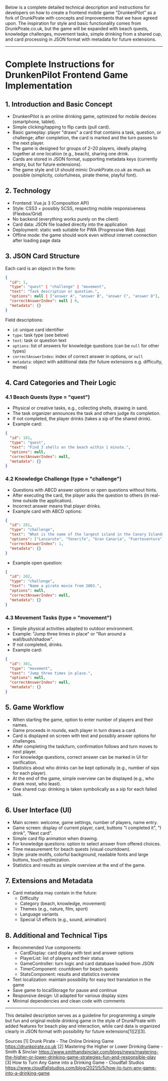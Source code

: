 Below is a complete detailed technical description and instructions for developers on how to create a frontend mobile game "DrunkenPilot" as a fork of DrunkPirate with concepts and improvements that we have agreed upon. The inspiration for style and basic functionality comes from DrunkPirate.co.uk, but the game will be expanded with beach quests, knowledge challenges, movement tasks, simple drinking from a shared cup, and card processing in JSON format with metadata for future extensions.

***

# Complete Instructions for DrunkenPilot Frontend Game Implementation

## 1. Introduction and Basic Concept
- DrunkenPilot is an online drinking game, optimized for mobile devices (smartphone, tablet).
- Simple clicking/tapping to flip cards (pull card).
- Basic gameplay: player "draws" a card that contains a task, question, or challenge; after completion, the card is marked and the turn passes to the next player.
- The game is designed for groups of 2–20 players, ideally playing together at one location (e.g., beach), sharing one drink.
- Cards are stored in JSON format, supporting metadata keys (currently empty, but for future extensions).
- The game style and UI should mimic DrunkPirate.co.uk as much as possible (simplicity, colorfulness, pirate theme, playful font).

## 2. Technology
- Frontend: Vue.js 3 (Composition API)
- Style: CSS3 + possibly SCSS, respecting mobile responsiveness (Flexbox/Grid)
- No backend (everything works purely on the client)
- Card data: JSON file loaded directly into the application
- Deployment: static web suitable for PWA (Progressive Web App)
- Offline mode: the game should work even without internet connection after loading page data

## 3. JSON Card Structure

Each card is an object in the form:

```json
{
  "id": 1,
  "type": "quest" | "challenge" | "movement",
  "text": "Task description or question.",
  "options": null | ["answer A", "answer B", "answer C", "answer D"],
  "correctAnswerIndex": null | 0,
  "metadata": {}
}
```

Field descriptions:
- `id`: unique card identifier
- `type`: task type (see below)
- `text`: task or question text
- `options`: list of answers for knowledge questions (can be `null` for other types)
- `correctAnswerIndex`: index of correct answer in options, or `null`
- `metadata`: object with additional data (for future extensions e.g. difficulty, theme)

## 4. Card Categories and Their Logic

### 4.1 Beach Quests (type = "quest")
- Physical or creative tasks, e.g., collecting shells, drawing in sand.
- The task organizer announces the task and others judge its completion.
- If not completed, the player drinks (takes a sip of the shared drink).
- Example card:  
```json
{
  "id": 101,
  "type": "quest",
  "text": "Find 3 shells on the beach within 1 minute.",
  "options": null,
  "correctAnswerIndex": null,
  "metadata": {}
}
```

### 4.2 Knowledge Challenge (type = "challenge")
- Questions with ABCD answer options or open questions without hints.
- After executing the card, the player asks the question to others (in real-time outside the application).
- Incorrect answer means that player drinks.
- Example card with ABCD options:  
```json
{
  "id": 201,
  "type": "challenge",
  "text": "What is the name of the largest island in the Canary Islands?",
  "options": ["Lanzarote", "Tenerife", "Gran Canaria", "Fuerteventura"],
  "correctAnswerIndex": 1,
  "metadata": {}
}
```
- Example open question:  
```json
{
  "id": 202,
  "type": "challenge",
  "text": "Name a pirate movie from 2003.",
  "options": null,
  "correctAnswerIndex": null,
  "metadata": {}
}
```

### 4.3 Movement Tasks (type = "movement")
- Simple physical activities adapted to outdoor environment.
- Example: "Jump three times in place" or "Run around a wall/bush/shadow".
- If not completed, drinks.
- Example card:  
```json
{
  "id": 301,
  "type": "movement",
  "text": "Jump three times in place.",
  "options": null,
  "correctAnswerIndex": null,
  "metadata": {}
}
```

## 5. Game Workflow

- When starting the game, option to enter number of players and their names.
- Game proceeds in rounds, each player in turn draws a card.
- Card is displayed on screen with text and possibly answer options for challenges.
- After completing the task/turn, confirmation follows and turn moves to next player.
- For knowledge questions, correct answer can be marked in UI for verification.
- Statistics about who drinks can be kept optionally (e.g., number of sips for each player).
- At the end of the game, simple overview can be displayed (e.g., who drank most, who least).
- One shared cup: drinking is taken symbolically as a sip for each failed task.

## 6. User Interface (UI)

- Main screen: welcome, game settings, number of players, name entry.
- Game screen: display of current player, card, buttons "I completed it", "I drink", "Next card".
- Simple card flip animation when drawing.
- For knowledge questions: option to select answer from offered choices.
- Time measurement for beach quests (visual countdown).
- Style: pirate motifs, colorful background, readable fonts and large buttons, touch optimization.
- Statistics and results as simple overview at the end of the game.

## 7. Extensions and Metadata

- Card metadata may contain in the future:
  - Difficulty
  - Category (beach, knowledge, movement)
  - Themes (e.g., nature, film, sport)
  - Language variants
  - Special UI effects (e.g., sound, animation)

## 8. Additional and Technical Tips

- Recommended Vue components:
  - CardDisplay: card display with text and answer options
  - PlayerList: list of players and their status
  - GameController: turn logic and card database loaded from JSON
  - TimerComponent: countdown for beach quests
  - StatsComponent: results and statistics overview
- Text localization: maintain possibility for easy text translation in the game
- Save game to localStorage for pause and continue
- Responsive design: UI adapted for various display sizes
- Minimal dependencies and clean code with comments

***

This detailed description serves as a guideline for programming a simple but fun and original mobile drinking game in the style of DrunkPirate with added features for beach play and interaction, while card data is organized clearly in JSON format with possibility for future extensions[1][2][3].

Sources
[1] Drunk Pirate - The Online Drinking Game https://drunkpirate.co.uk
[2] Mastering the Higher or Lower Drinking Game - Smith & Sinclair https://www.smithandsinclair.com/blogs/news/mastering-the-higher-or-lower-drinking-game-strategies-fun-and-responsible-play
[3] How to Turn Any Game into a Drinking Game - Cloudfall Studios https://www.cloudfallstudios.com/blog/2021/5/5/how-to-turn-any-game-into-a-drinking-game

